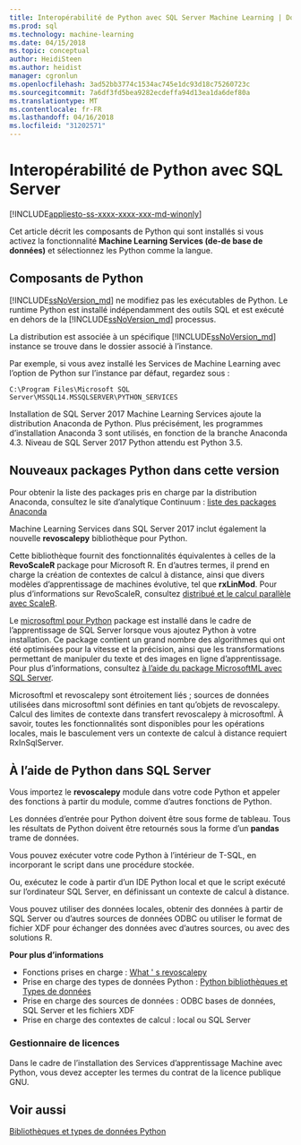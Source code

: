 ```yaml
---
title: Interopérabilité de Python avec SQL Server Machine Learning | Documents Microsoft
ms.prod: sql
ms.technology: machine-learning
ms.date: 04/15/2018
ms.topic: conceptual
author: HeidiSteen
ms.author: heidist
manager: cgronlun
ms.openlocfilehash: 3ad52bb3774c1534ac745e1dc93d18c75260723c
ms.sourcegitcommit: 7a6df3fd5bea9282ecdeffa94d13ea1da6def80a
ms.translationtype: MT
ms.contentlocale: fr-FR
ms.lasthandoff: 04/16/2018
ms.locfileid: "31202571"
---
```

# <a name="python-interoperability-with-sql-server"></a>Interopérabilité de Python avec SQL Server
[!INCLUDE[appliesto-ss-xxxx-xxxx-xxx-md-winonly](../../includes/appliesto-ss-xxxx-xxxx-xxx-md-winonly.md)]

Cet article décrit les composants de Python qui sont installés si vous activez la fonctionnalité **Machine Learning Services (de-de base de données)** et sélectionnez les Python comme la langue.

## <a name="python-components"></a>Composants de Python

[!INCLUDE[ssNoVersion_md](../../includes/ssnoversion-md.md)] ne modifiez pas les exécutables de Python. Le runtime Python est installé indépendamment des outils SQL et est exécuté en dehors de la [!INCLUDE[ssNoVersion_md](../../includes/ssnoversion-md.md)] processus.

La distribution est associée à un spécifique [!INCLUDE[ssNoVersion_md](../../includes/ssnoversion-md.md)] instance se trouve dans le dossier associé à l’instance.

Par exemple, si vous avez installé les Services de Machine Learning avec l’option de Python sur l’instance par défaut, regardez sous :

`C:\Program Files\Microsoft SQL Server\MSSQL14.MSSQLSERVER\PYTHON_SERVICES`

Installation de SQL Server 2017 Machine Learning Services ajoute la distribution Anaconda de Python. Plus précisément, les programmes d’installation Anaconda 3 sont utilisés, en fonction de la branche Anaconda 4.3. Niveau de SQL Server 2017 Python attendu est Python 3.5.

## <a name="new-python-packages-in-this-release"></a>Nouveaux packages Python dans cette version

Pour obtenir la liste des packages pris en charge par la distribution Anaconda, consultez le site d’analytique Continuum : [liste des packages Anaconda](https://docs.continuum.io/anaconda/pkg-docs)

Machine Learning Services dans SQL Server 2017 inclut également la nouvelle **revoscalepy** bibliothèque pour Python.

Cette bibliothèque fournit des fonctionnalités équivalentes à celles de la **RevoScaleR** package pour Microsoft R. En d’autres termes, il prend en charge la création de contextes de calcul à distance, ainsi que divers modèles d’apprentissage de machines évolutive, tel que **rxLinMod**. Pour plus d’informations sur RevoScaleR, consultez [distribué et le calcul parallèle avec ScaleR](https://msdn.microsoft.com/microsoft-r/scaler-distributed-computing).

Le [microsoftml pour Python](https://docs.microsoft.com/machine-learning-server/python-reference/microsoftml/microsoftml-package) package est installé dans le cadre de l’apprentissage de SQL Server lorsque vous ajoutez Python à votre installation. Ce package contient un grand nombre des algorithmes qui ont été optimisées pour la vitesse et la précision, ainsi que les transformations permettant de manipuler du texte et des images en ligne d’apprentissage. Pour plus d’informations, consultez [à l’aide du package MicrosoftML avec SQL Server](https://docs.microsoft.com/sql/advanced-analytics/using-the-microsoftml-package).

Microsoftml et revoscalepy sont étroitement liés ; sources de données utilisées dans microsoftml sont définies en tant qu’objets de revoscalepy. Calcul des limites de contexte dans transfert revoscalepy à microsoftml. À savoir, toutes les fonctionnalités sont disponibles pour les opérations locales, mais le basculement vers un contexte de calcul à distance requiert RxInSqlServer.

## <a name="using-python-in-sql-server"></a>À l’aide de Python dans SQL Server

Vous importez le **revoscalepy** module dans votre code Python et appeler des fonctions à partir du module, comme d’autres fonctions de Python.

Les données d’entrée pour Python doivent être sous forme de tableau. Tous les résultats de Python doivent être retournés sous la forme d’un **pandas** trame de données.

Vous pouvez exécuter votre code Python à l’intérieur de T-SQL, en incorporant le script dans une procédure stockée.

Ou, exécutez le code à partir d’un IDE Python local et que le script exécuté sur l’ordinateur SQL Server, en définissant un contexte de calcul à distance.

Vous pouvez utiliser des données locales, obtenir des données à partir de SQL Server ou d’autres sources de données ODBC ou utiliser le format de fichier XDF pour échanger des données avec d’autres sources, ou avec des solutions R.

**Pour plus d’informations**

+ Fonctions prises en charge : [What ' s revoscalepy](what-is-revoscalepy.md) 
+ Prise en charge des types de données Python : [Python bibliothèques et Types de données](python-libraries-and-data-types.md)
+ Prise en charge des sources de données : ODBC bases de données, SQL Server et les fichiers XDF
+ Prise en charge des contextes de calcul : local ou SQL Server

### <a name="licensing"></a>Gestionnaire de licences

Dans le cadre de l’installation des Services d’apprentissage Machine avec Python, vous devez accepter les termes du contrat de la licence publique GNU.

## <a name="see-also"></a>Voir aussi

[Bibliothèques et types de données Python](python-libraries-and-data-types.md)

